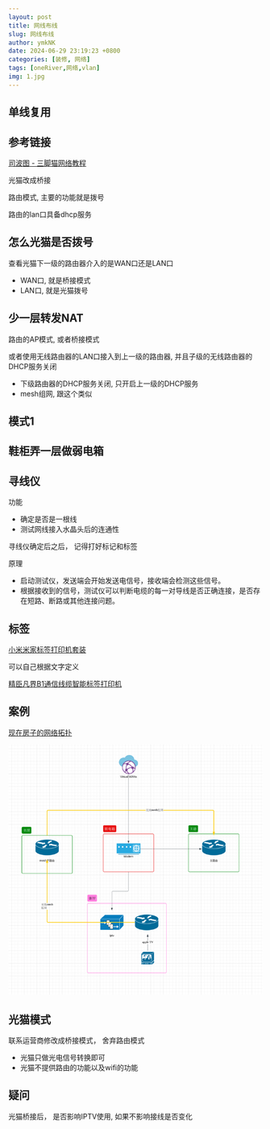 ```yaml
---
layout: post
title: 网线布线
slug: 网线布线
author: ymkNK
date: 2024-06-29 23:19:23 +0800
categories: [装修, 网络]
tags: [oneRiver,网络,vlan]
img: 1.jpg
---
```















## 单线复用

## 参考链接
[司波图 - 三脚猫网络教程](https://space.bilibili.com/28457/channel/collectiondetail?sid=28414)

光猫改成桥接

路由模式, 主要的功能就是拨号

路由的lan口具备dhcp服务


## 怎么光猫是否拨号

查看光猫下一级的路由器介入的是WAN口还是LAN口
- WAN口, 就是桥接模式
- LAN口, 就是光猫拨号

## 少一层转发NAT

路由的AP模式, 或者桥接模式

或者使用无线路由器的LAN口接入到上一级的路由器, 并且子级的无线路由器的DHCP服务关闭
- 下级路由器的DHCP服务关闭, 只开启上一级的DHCP服务
- mesh组网, 跟这个类似

## 模式1



## 鞋柜弄一层做弱电箱


## 寻线仪

功能
- 确定是否是一根线
- 测试网线接入水晶头后的连通性


寻线仪确定后之后， 记得打好标记和标签

原理

- 启动测试仪，发送端会开始发送电信号，接收端会检测这些信号。
- 根据接收到的信号，测试仪可以判断电缆的每一对导线是否正确连接，是否存在短路、断路或其他连接问题。


## 标签
[小米米家标签打印机套装](https://item.jd.com/100081213046.html)

可以自己根据文字定义

[精臣凡界B1通信线缆智能标签打印机](https://item.jd.com/100053206044.html)

## 案例

[现在房子的网络拓扑](https://lucid.app/lucidchart/f7cacf22-39b1-411e-9ffd-e24a67b9d216/edit?invitationId=inv_ff77544b-462a-4457-bf90-bcff986b83a1)

![img_1.png](../assets/img/network/龚家湾网络拓扑.png)

## 光猫模式

联系运营商修改成桥接模式， 舍弃路由模式
- 光猫只做光电信号转换即可
- 光猫不提供路由的功能以及wifi的功能

## 疑问
光猫桥接后， 是否影响IPTV使用, 如果不影响接线是否变化
